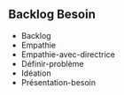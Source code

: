 ## Backlog Besoin

- Backlog
- Empathie
- Empathie-avec-directrice
- Définir-problème
- Idéation
- Présentation-besoin 